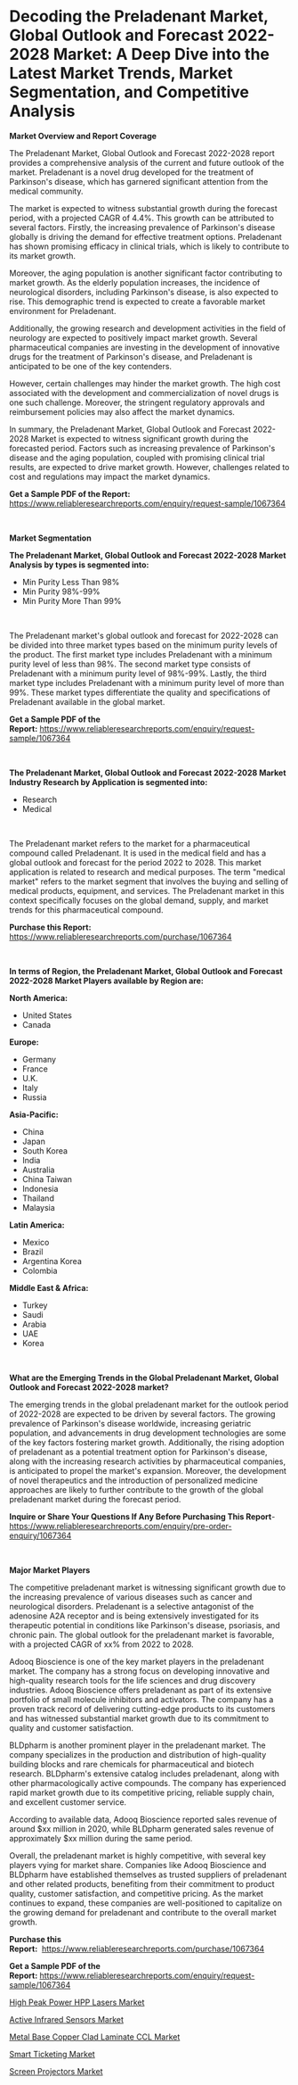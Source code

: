 <p><h1>Decoding the Preladenant Market, Global Outlook and Forecast 2022-2028 Market: A Deep Dive into the Latest Market Trends, Market Segmentation, and Competitive Analysis</h1></p><p><strong>Market Overview and Report Coverage</strong></p>
<p><p>The Preladenant Market, Global Outlook and Forecast 2022-2028 report provides a comprehensive analysis of the current and future outlook of the market. Preladenant is a novel drug developed for the treatment of Parkinson's disease, which has garnered significant attention from the medical community.</p><p>The market is expected to witness substantial growth during the forecast period, with a projected CAGR of 4.4%. This growth can be attributed to several factors. Firstly, the increasing prevalence of Parkinson's disease globally is driving the demand for effective treatment options. Preladenant has shown promising efficacy in clinical trials, which is likely to contribute to its market growth.</p><p>Moreover, the aging population is another significant factor contributing to market growth. As the elderly population increases, the incidence of neurological disorders, including Parkinson's disease, is also expected to rise. This demographic trend is expected to create a favorable market environment for Preladenant.</p><p>Additionally, the growing research and development activities in the field of neurology are expected to positively impact market growth. Several pharmaceutical companies are investing in the development of innovative drugs for the treatment of Parkinson's disease, and Preladenant is anticipated to be one of the key contenders.</p><p>However, certain challenges may hinder the market growth. The high cost associated with the development and commercialization of novel drugs is one such challenge. Moreover, the stringent regulatory approvals and reimbursement policies may also affect the market dynamics.</p><p>In summary, the Preladenant Market, Global Outlook and Forecast 2022-2028 Market is expected to witness significant growth during the forecasted period. Factors such as increasing prevalence of Parkinson's disease and the aging population, coupled with promising clinical trial results, are expected to drive market growth. However, challenges related to cost and regulations may impact the market dynamics.</p></p>
<p><strong>Get a Sample PDF of the Report:</strong> <a href="https://www.reliableresearchreports.com/enquiry/request-sample/1067364">https://www.reliableresearchreports.com/enquiry/request-sample/1067364</a></p>
<p>&nbsp;</p>
<p><strong>Market Segmentation</strong></p>
<p><strong>The Preladenant Market, Global Outlook and Forecast 2022-2028 Market Analysis by types is segmented into:</strong></p>
<p><ul><li>Min Purity Less Than 98%</li><li>Min Purity 98%-99%</li><li>Min Purity More Than 99%</li></ul></p>
<p>&nbsp;</p>
<p><p>The Preladenant market's global outlook and forecast for 2022-2028 can be divided into three market types based on the minimum purity levels of the product. The first market type includes Preladenant with a minimum purity level of less than 98%. The second market type consists of Preladenant with a minimum purity level of 98%-99%. Lastly, the third market type includes Preladenant with a minimum purity level of more than 99%. These market types differentiate the quality and specifications of Preladenant available in the global market.</p></p>
<p><strong>Get a Sample PDF of the Report:</strong>&nbsp;<a href="https://www.reliableresearchreports.com/enquiry/request-sample/1067364">https://www.reliableresearchreports.com/enquiry/request-sample/1067364</a></p>
<p>&nbsp;</p>
<p><strong>The Preladenant Market, Global Outlook and Forecast 2022-2028 Market Industry Research by Application is segmented into:</strong></p>
<p><ul><li>Research</li><li>Medical</li></ul></p>
<p>&nbsp;</p>
<p><p>The Preladenant market refers to the market for a pharmaceutical compound called Preladenant. It is used in the medical field and has a global outlook and forecast for the period 2022 to 2028. This market application is related to research and medical purposes. The term "medical market" refers to the market segment that involves the buying and selling of medical products, equipment, and services. The Preladenant market in this context specifically focuses on the global demand, supply, and market trends for this pharmaceutical compound.</p></p>
<p><strong>Purchase this Report:</strong>&nbsp; <a href="https://www.reliableresearchreports.com/purchase/1067364">https://www.reliableresearchreports.com/purchase/1067364</a></p>
<p>&nbsp;</p>
<p><strong>In terms of Region, the Preladenant Market, Global Outlook and Forecast 2022-2028 Market Players available by Region are:</strong></p>
<p>
    <p> <strong> North America: </strong>
        <ul>
            <li>United States</li>
            <li>Canada</li>
        </ul>
        </p> 
    <p> <strong> Europe: </strong>
        <ul>
            <li>Germany</li>
            <li>France</li>
            <li>U.K.</li>
            <li>Italy</li>
            <li>Russia</li>
        </ul>
        </p> 
    <p> <strong> Asia-Pacific: </strong>
        <ul>
            <li>China</li>
            <li>Japan</li>
            <li>South Korea</li>
            <li>India</li>
            <li>Australia</li>
            <li>China Taiwan</li>
            <li>Indonesia</li>
            <li>Thailand</li>
            <li>Malaysia</li>
        </ul>
        </p> 
    <p> <strong> Latin America: </strong>
        <ul>
            <li>Mexico</li>
            <li>Brazil</li>
            <li>Argentina Korea</li>
            <li>Colombia</li>
        </ul>
        </p> 
    <p> <strong> Middle East & Africa: </strong>
        <ul>
            <li>Turkey</li>
            <li>Saudi</li>
            <li>Arabia</li>
            <li>UAE</li>
            <li>Korea</li>
        </ul>
    </p>
    </p>
<p>&nbsp;</p>
<p><strong>What are the Emerging Trends in the Global Preladenant Market, Global Outlook and Forecast 2022-2028 market?</strong></p>
<p><p>The emerging trends in the global preladenant market for the outlook period of 2022-2028 are expected to be driven by several factors. The growing prevalence of Parkinson's disease worldwide, increasing geriatric population, and advancements in drug development technologies are some of the key factors fostering market growth. Additionally, the rising adoption of preladenant as a potential treatment option for Parkinson's disease, along with the increasing research activities by pharmaceutical companies, is anticipated to propel the market's expansion. Moreover, the development of novel therapeutics and the introduction of personalized medicine approaches are likely to further contribute to the growth of the global preladenant market during the forecast period.</p></p>
<p><strong>Inquire or Share Your Questions If Any Before Purchasing This Report</strong>- <a href="https://www.reliableresearchreports.com/enquiry/pre-order-enquiry/1067364">https://www.reliableresearchreports.com/enquiry/pre-order-enquiry/1067364</a></p>
<p>&nbsp;</p>
<p><strong>Major Market Players</strong></p>
<p><p>The competitive preladenant market is witnessing significant growth due to the increasing prevalence of various diseases such as cancer and neurological disorders. Preladenant is a selective antagonist of the adenosine A2A receptor and is being extensively investigated for its therapeutic potential in conditions like Parkinson's disease, psoriasis, and chronic pain. The global outlook for the preladenant market is favorable, with a projected CAGR of xx% from 2022 to 2028.</p><p>Adooq Bioscience is one of the key market players in the preladenant market. The company has a strong focus on developing innovative and high-quality research tools for the life sciences and drug discovery industries. Adooq Bioscience offers preladenant as part of its extensive portfolio of small molecule inhibitors and activators. The company has a proven track record of delivering cutting-edge products to its customers and has witnessed substantial market growth due to its commitment to quality and customer satisfaction.</p><p>BLDpharm is another prominent player in the preladenant market. The company specializes in the production and distribution of high-quality building blocks and rare chemicals for pharmaceutical and biotech research. BLDpharm's extensive catalog includes preladenant, along with other pharmacologically active compounds. The company has experienced rapid market growth due to its competitive pricing, reliable supply chain, and excellent customer service.</p><p>According to available data, Adooq Bioscience reported sales revenue of around $xx million in 2020, while BLDpharm generated sales revenue of approximately $xx million during the same period.</p><p>Overall, the preladenant market is highly competitive, with several key players vying for market share. Companies like Adooq Bioscience and BLDpharm have established themselves as trusted suppliers of preladenant and other related products, benefiting from their commitment to product quality, customer satisfaction, and competitive pricing. As the market continues to expand, these companies are well-positioned to capitalize on the growing demand for preladenant and contribute to the overall market growth.</p></p>
<p><strong>Purchase this Report:</strong>&nbsp;&nbsp;<a href="https://www.reliableresearchreports.com/purchase/1067364">https://www.reliableresearchreports.com/purchase/1067364</a></p>
<p></p>
<p><strong>Get a Sample PDF of the Report:</strong>&nbsp;<a href="https://www.reliableresearchreports.com/enquiry/request-sample/1067364">https://www.reliableresearchreports.com/enquiry/request-sample/1067364</a></p>
<p><p><a href="https://www.reportprime.com/high-peak-power-hpp-lasers-r5407">High Peak Power HPP Lasers Market</a></p><p><a href="https://www.linkedin.com/pulse/active-infrared-sensors-market-research-report-provides-1owie/">Active Infrared Sensors Market</a></p><p><a href="https://www.reportprime.com/metal-base-copper-clad-laminate-ccl-r5403">Metal Base Copper Clad Laminate CCL Market</a></p><p><a href="https://www.linkedin.com/pulse/smart-ticketing-market-challenges-opportunities-growth-drivers-h4rre/">Smart Ticketing Market</a></p><p><a href="https://medium.com/@jhonwin654/screen-projectors-market-size-growth-forecast-2023-2030-268e42240424">Screen Projectors Market</a></p></p>
